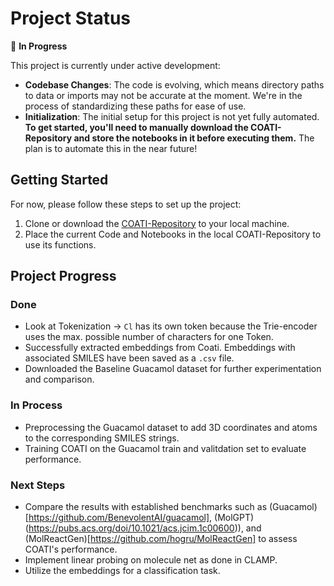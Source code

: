 # Project Status

🚧 **In Progress**

This project is currently under active development:

- **Codebase Changes**: The code is evolving, which means directory paths to data or imports may not be accurate at the moment. We're in the process of standardizing these paths for ease of use.
- **Initialization**: The initial setup for this project is not yet fully automated. **To get started, you'll need to manually download the COATI-Repository and store the notebooks in it before executing them.** The plan is to automate this in the near future!

## Getting Started

For now, please follow these steps to set up the project:

1. Clone or download the [COATI-Repository](https://github.com/terraytherapeutics/COATI) to your local machine.
2. Place the current Code and Notebooks in the local COATI-Repository to use its functions.

## Project Progress

### Done

- Look at Tokenization &rarr; `Cl` has its own token because the Trie-encoder uses the max. possible number of characters for one Token.
- Successfully extracted embeddings from Coati. Embeddings with associated SMILES have been saved as a `.csv` file.
- Downloaded the Baseline Guacamol dataset for further experimentation and comparison.

### In Process

- Preprocessing the Guacamol dataset to add 3D coordinates and atoms to the corresponding SMILES strings.
- Training COATI on the Guacamol train and valitdation set to evaluate performance.

### Next Steps

- Compare the results with established benchmarks such as (Guacamol)[https://github.com/BenevolentAI/guacamol], (MolGPT)(https://pubs.acs.org/doi/10.1021/acs.jcim.1c00600)), and (MolReactGen)[https://github.com/hogru/MolReactGen] to assess COATI's performance.
- Implement linear probing on molecule net as done in CLAMP.
- Utilize the embeddings for a classification task.

